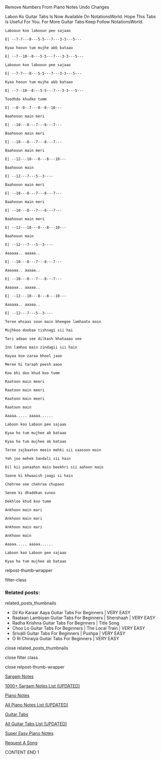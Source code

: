 
Remove Numbers From Piano Notes
Undo Changes

Labon Ko Guitar Tabs Is Now Available On NotationsWorld. Hope This Tabs Is Useful For You. For More Guitar Tabs Keep Follow NotationsWorld.

```
Labooun koo labooun pee sajaao

E| --7-7---8---5-5---7---3-3---5---

Kyaa hooun tum mujhe abb bataao

E| --7--10--8---5-5---7---3-3---5---

Labooun koo labooun pee sajaao

E| --7-7---8---5-5---7---3-3---5---

Kyaa hooun tum mujhe abb bataao

E| --7--10--8---5-5---7---3-3---5---

Toodhdo khudko tumm

E| --0--0--7---0--0--10---

Baahooun main meri

E| --10---8---7---8---7---

Baahooun main meri

E| --10---8---7---8---7---

Baahooun main meri

E| --12---10---8---8---10---

Baahooun main

E| --12---7---5--3----

Baahooun main meri

E| --10---8---7---8---7---

Baahooun main meri

E| --10---8---7---8---7---

Baahooun main meri

E| --12---10---8---8---10---

Baahooun main

E| --12---7---5--3----

Aaaaaa.. aaaaa..

E| --10---8---7---8---7---

Aaaaaa.. aaaaa..

E| --10---8---7---8---7---

Aaaaaa.. aaaaa..

E| --12---10---8---8---10---

Aaaaaa.. aaaaa..

E| --12---7---5--3----

Teree ehsaas soon main bheegee lamhaato main

Mujhkoo doobaa tishnagi sii hai

Teri adaao see dilkash khataaao see

Inn lamhoo main zindagii sii hain

Hayaa koo zaraa bhool jaao

Meree hi taraah peesh aaoo

Koo bhi doo khud koo tumm

Raatoon main meeri

Raatoon main meeri

Raatoon main meeri

Raatoon main

Aaaaa..... aaaaa......

Laboon koo Laboon pee sajaao

Kyaa ho tum mujhee ab bataao

Kyaa ho tum mujhee ab bataao

Teree zajbaaton meein mehki sii saasoon main

Yeh joo mehek Sandali sii hain

Dil kii panaahon main beekhri sii aahoon main

Soone ki khwaaish jaagi si hain

Chehree see chehraa chupaoo

Senee ki dhaddkan sunoo

Dekhloo khud koo tumm

Ankhoon main mari

Ankhoon main mari

Ankhoon main mari

Ankhoon main 

Aaaaa..... aaaaa......

Laboon koo Laboon pee sajaao

Kyaa ho tum mujhee ab bataao
```

relpost-thumb-wrapper

filter-class

### Related posts:

related_posts_thumbnails

* Dil Ko Karaar Aaya Guitar Tabs For Beginners | VERY EASY
* Raataan Lambiyan Guitar Tabs For Beginners | Shershaah | VERY EASY
* Radha Krishna Guitar Tabs For Beginners | Title Song
* Choo Lo Guitar Tabs For Beginners | The Local Train | VERY EASY
* Srivalli Guitar Tabs For Beginners | Pushpa | VERY EASY
* O Ri Chiraiya Guitar Tabs For Beginners | VERY EASY

close related_posts_thumbnails

close filter class

close relpost-thumb-wrapper

[Sargam Notes](https://www.notationsworld.com/sargam-notes.html)

[1000+ Sargam Notes List (UPDATED)](https://www.notationsworld.com/all-songs-list-sargam-notes.html)

[Piano Notes](https://www.notationsworld.com/piano-notes.html)

[All Piano Notes List (UPDATED)](https://www.notationsworld.com/all-songs-list-piano-notes.html)

[Guitar Tabs](https://www.notationsworld.com/guitar-tabs.html)

[All Guitar Tabs List (UPDATED)](https://www.notationsworld.com/all-songs-list-guitar-tabs.html)

[Super Easy Piano Notes](https://studywall.in/)

[Request A Song](https://www.notationsworld.com/request-a-song.html)

CONTENT END 1

